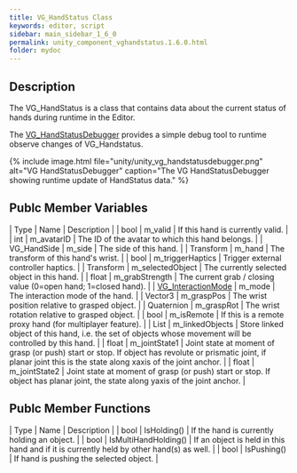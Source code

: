 ```yaml
---
title: VG_HandStatus Class
keywords: editor, script
sidebar: main_sidebar_1_6_0
permalink: unity_component_vghandstatus.1.6.0.html
folder: mydoc
---
```


## Description

The VG_HandStatus is a class that contains data about the current status of hands during runtime in the Editor. 

The [VG_HandStatusDebugger](unity_component_vghandstatusdebugger.1.6.0.html) provides a simple debug tool to runtime observe changes of VG_Handstatus.

{% include image.html file="unity/unity_vg_handstatusdebugger.png" alt="VG HandStatusDebugger" caption="The VG HandStatusDebugger showing runtime update of HandStatus data." %}

## Publc Member Variables

| Type | Name | Description |
| bool | m_valid | If this hand is currently valid. |
| int | m_avatarID | The ID of the avatar to which this hand belongs. |
| VG_HandSide | m_side | The side of this hand. |
| Transform | m_hand | The transform of this hand's wrist. |
| bool | m_triggerHaptics | Trigger external controller haptics. |
| Transform | m_selectedObject | The currently selected object in this hand. |
| float | m_grabStrength | The current grab / closing value (0=open hand; 1=closed hand). |
| [VG_InteractionMode](virtualgrasp_unityapi.1.6.0.html#vg_interactionmode) | m_mode | The interaction mode of the hand. |
| Vector3 | m_graspPos | The wrist position relative to grasped object. |
| Quaternion | m_graspRot | The wrist rotation relative to grasped object. |
| bool | m_isRemote | If this is a remote proxy hand (for multiplayer feature). |
| List<Transform> | m_linkedObjects | Store linked object of this hand, i.e. the set of objects whose movement will be controlled by this hand. |
| float | m_jointState1 | Joint state at moment of grasp (or push) start or stop. If object has revolute or prismatic joint, if planar joint this is the state along xaxis of the joint anchor. |
| float | m_jointState2 | Joint state at moment of grasp (or push) start or stop. If object has planar joint, the state along yaxis of the joint anchor. |

## Publc Member Functions

| Type | Name | Description |
| bool | IsHolding() | If the hand is currently holding an object. |
| bool | IsMultiHandHolding() | If an object is held in this hand and if it is currently held by other hand(s) as well. |
| bool | IsPushing() | If hand is pushing the selected object. |